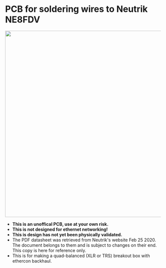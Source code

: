 # PCB for soldering wires to Neutrik NE8FDV

<p align="center">
  <img width="512" height=602" src="https://raw.githubusercontent.com/mjcourte/neutrik-ethercon-quad-balanced-audio-pcb/main/NeutrikEthercon.png">
</p>

- **This is an unoffical PCB, use at your own risk.**
- **This is not designed for ethernet networking!**
- **This is design has not yet been physically validated.**
- The PDF datasheet was retrieved from Neutrik's website Feb 25 2020. The document belongs to them and is subject to changes on their end. This copy is here for reference only.
- This is for making a quad-balanced (XLR or TRS) breakout box with ethercon backhaul.
